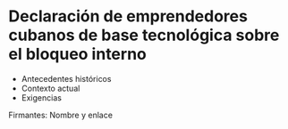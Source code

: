 # Declaración de emprendedores cubanos de base tecnológica sobre el bloqueo interno

- Antecedentes históricos
- Contexto actual
- Exigencias

Firmantes:
Nombre y enlace
